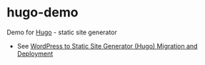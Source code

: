 # hugo-demo
Demo for [Hugo](https://gohugo.io) - static site generator
* See [WordPress to Static Site Generator (Hugo) Migration and Deployment](https://phong.io/blog/2018-09-24-portfolio-wordpress-to-hugo-static-site-migration/) 

